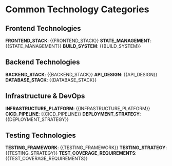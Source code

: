 # Common Technology Categories

## Frontend Technologies
**FRONTEND_STACK**: {{FRONTEND_STACK}}
**STATE_MANAGEMENT**: {{STATE_MANAGEMENT}}
**BUILD_SYSTEM**: {{BUILD_SYSTEM}}

## Backend Technologies
**BACKEND_STACK**: {{BACKEND_STACK}}
**API_DESIGN**: {{API_DESIGN}}
**DATABASE_STACK**: {{DATABASE_STACK}}

## Infrastructure & DevOps
**INFRASTRUCTURE_PLATFORM**: {{INFRASTRUCTURE_PLATFORM}}
**CICD_PIPELINE**: {{CICD_PIPELINE}}
**DEPLOYMENT_STRATEGY**: {{DEPLOYMENT_STRATEGY}}

## Testing Technologies
**TESTING_FRAMEWORK**: {{TESTING_FRAMEWORK}}
**TESTING_STRATEGY**: {{TESTING_STRATEGY}}
**TEST_COVERAGE_REQUIREMENTS**: {{TEST_COVERAGE_REQUIREMENTS}}